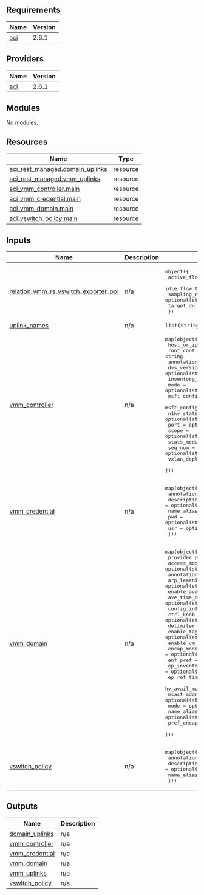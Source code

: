 ## Requirements

| Name | Version |
|------|---------|
| <a name="requirement_aci"></a> [aci](#requirement\_aci) | 2.6.1 |

## Providers

| Name | Version |
|------|---------|
| <a name="provider_aci"></a> [aci](#provider\_aci) | 2.6.1 |

## Modules

No modules.

## Resources

| Name | Type |
|------|------|
| [aci_rest_managed.domain_uplinks](https://registry.terraform.io/providers/ciscodevnet/aci/2.6.1/docs/resources/rest_managed) | resource |
| [aci_rest_managed.vmm_uplinks](https://registry.terraform.io/providers/ciscodevnet/aci/2.6.1/docs/resources/rest_managed) | resource |
| [aci_vmm_controller.main](https://registry.terraform.io/providers/ciscodevnet/aci/2.6.1/docs/resources/vmm_controller) | resource |
| [aci_vmm_credential.main](https://registry.terraform.io/providers/ciscodevnet/aci/2.6.1/docs/resources/vmm_credential) | resource |
| [aci_vmm_domain.main](https://registry.terraform.io/providers/ciscodevnet/aci/2.6.1/docs/resources/vmm_domain) | resource |
| [aci_vswitch_policy.main](https://registry.terraform.io/providers/ciscodevnet/aci/2.6.1/docs/resources/vswitch_policy) | resource |

## Inputs

| Name | Description | Type | Default | Required |
|------|-------------|------|---------|:--------:|
| <a name="input_relation_vmm_rs_vswitch_exporter_pol"></a> [relation\_vmm\_rs\_vswitch\_exporter\_pol](#input\_relation\_vmm\_rs\_vswitch\_exporter\_pol) | n/a | <pre>object({<br>    active_flow_time_out = optional(string)<br>    idle_flow_time_out   = optional(string)<br>    sampling_rate        = optional(string)<br>    target_dn            = optional(string)<br>  })</pre> | `{}` | no |
| <a name="input_uplink_names"></a> [uplink\_names](#input\_uplink\_names) | n/a | `list(string)` | n/a | yes |
| <a name="input_vmm_controller"></a> [vmm\_controller](#input\_vmm\_controller) | n/a | <pre>map(object({<br>    host_or_ip          = string<br>    root_cont_name      = string<br>    annotation          = optional(string)<br>    dvs_version         = optional(string)<br>    inventory_trig_st   = optional(string)<br>    mode                = optional(string)<br>    msft_config_err_msg = optional(string)<br>    msft_config_issues  = optional(list(string))<br>    n1kv_stats_mode     = optional(string)<br>    port                = optional(string)<br>    scope               = optional(string)<br>    stats_mode          = optional(string)<br>    seq_num             = optional(string)<br>    vxlan_depl_pref     = optional(string)<br>  }))</pre> | n/a | yes |
| <a name="input_vmm_credential"></a> [vmm\_credential](#input\_vmm\_credential) | n/a | <pre>map(object({<br>    annotation  = optional(string)<br>    description = optional(string)<br>    name_alias  = optional(string)<br>    pwd         = optional(string)<br>    usr         = optional(string)<br>  }))</pre> | n/a | yes |
| <a name="input_vmm_domain"></a> [vmm\_domain](#input\_vmm\_domain) | n/a | <pre>map(object({<br>    provider_profile_dn = string<br>    access_mode         = optional(string)<br>    annotation          = optional(string)<br>    arp_learning        = optional(string)<br>    enable_ave          = optional(string)<br>    ave_time_out        = optional(string)<br>    config_infra_pg     = optional(string)<br>    ctrl_knob           = optional(string)<br>    delimiter           = optional(string)<br>    enable_tag          = optional(string)<br>    enable_vm_folder    = optional(string)<br>    encap_mode          = optional(string)<br>    enf_pref            = optional(string)<br>    ep_inventory_type   = optional(string)<br>    ep_ret_time         = optional(string)<br>    hv_avail_monitor    = optional(string)<br>    mcast_addr          = optional(string)<br>    mode                = optional(string)<br>    name_alias          = optional(string)<br>    pref_encap_mode     = optional(string)<br>  }))</pre> | n/a | yes |
| <a name="input_vswitch_policy"></a> [vswitch\_policy](#input\_vswitch\_policy) | n/a | <pre>map(object({<br>    annotation  = optional(string)<br>    description = optional(string)<br>    name_alias  = optional(string)<br>  }))</pre> | n/a | yes |

## Outputs

| Name | Description |
|------|-------------|
| <a name="output_domain_uplinks"></a> [domain\_uplinks](#output\_domain\_uplinks) | n/a |
| <a name="output_vmm_controller"></a> [vmm\_controller](#output\_vmm\_controller) | n/a |
| <a name="output_vmm_credential"></a> [vmm\_credential](#output\_vmm\_credential) | n/a |
| <a name="output_vmm_domain"></a> [vmm\_domain](#output\_vmm\_domain) | n/a |
| <a name="output_vmm_uplinks"></a> [vmm\_uplinks](#output\_vmm\_uplinks) | n/a |
| <a name="output_vswitch_policy"></a> [vswitch\_policy](#output\_vswitch\_policy) | n/a |
